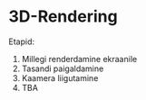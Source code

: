 # 3D-Rendering

Etapid:
1. Millegi renderdamine ekraanile
2. Tasandi paigaldamine
3. Kaamera liigutamine
4. TBA
